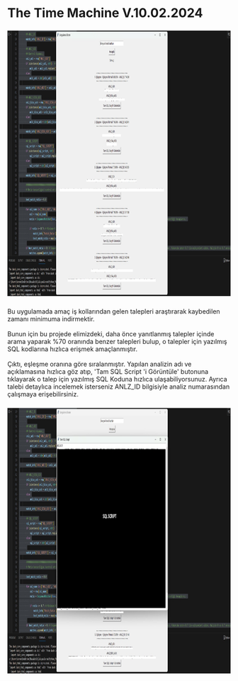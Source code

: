 <h1 align="left">The Time Machine V.10.02.2024</h1>

###

<div align="center">
  <img height="600" src="https://github.com/krmsmsk/Resimler/blob/main/The%20Time%20Machine/SQL_SCRIPT%20KAPALI.jpg?raw=true"  />
</div>

###

<p align="left">Bu uygulamada amaç iş kollarından gelen talepleri araştırarak kaybedilen zamanı minimuma indirmektir.<br><br>Bunun için bu projede elimizdeki, daha önce yanıtlanmış talepler içinde arama yaparak %70 oranında benzer talepleri bulup, o talepler için yazılmış SQL kodlarına hızlıca erişmek amaçlanmıştır.<br><br>Çıktı, eşleşme oranına göre sıralanmıştır. Yapılan analizin adı ve açıklamasına hızlıca göz atıp, 'Tam SQL Script 'i Görüntüle' butonuna tıklayarak o talep için yazılmış SQL Koduna hızlıca ulaşabiliyorsunuz. Ayrıca talebi detaylıca incelemek isterseniz ANLZ_ID bilgisiyle analiz numarasından çalışmaya erişebilirsiniz.</p>

###

<div align="center">
  <img height="600" src="https://github.com/krmsmsk/Resimler/blob/main/The%20Time%20Machine/SQL_SCRIPT%20ACIK.jpg?raw=true"  />
</div>

###
